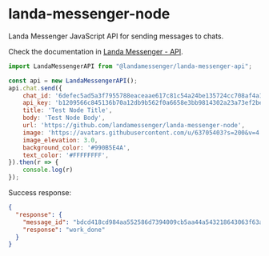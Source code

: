 # landa-messenger-node

Landa Messenger JavaScript API for sending messages to chats.

Check the documentation in [Landa Messenger - API](https://landamessenger.com/api).

```js
import LandaMessengerAPI from "@landamessenger/landa-messenger-api";

const api = new LandaMessengerAPI();
api.chat.send({
    chat_id: '6defec5ad5a3f7955788eaceaae617c81c54a24be135724cc708af4a168356ae',
    api_key: 'b1209566c845136b70a12db9b562f0a6658e3bb9814302a23a73ef2be463cbea',
    title: 'Test Node Title',
    body: 'Test Node Body',
    url: 'https://github.com/landamessenger/landa-messenger-node',
    image: 'https://avatars.githubusercontent.com/u/63705403?s=200&v=4',
    image_elevation: 3.0,
    background_color: '#990B5E4A',
    text_color: '#FFFFFFFF',
}).then(r => {
    console.log(r)
});
```

Success response:

```json
{
  "response": {
    "message_id": "bdcd418cd984aa552586d7394009cb5aa44a543218643063f63a5b158ac63c78",
    "response": "work_done"
  }
}
```